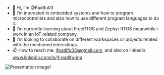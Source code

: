 - 👋 Hi, I’m @Padifu03
- 👀 I’m interested in embedded systems and how to program microcontrollers and also how to use different program languages to do it.
- 🌱 I’m currently learning about FreeRTOS and Zephyr RTOS meanwhile i work in an IoT related company.
- 💞️ I’m looking to collaborate on different workspaces or projects related with the mentioned interestings.
- 📫 How to reach me: jfpadifu03@gmail.com, and also on linkedin:  www.linkedin.com/in/jf-padifu-ing

![Presentation image!](Padifu03/img/Pie_de_firma.png "Personnal card")
<!---
Padifu03/Padifu03 is a ✨ special ✨ repository because its `README.md` (this file) appears on your GitHub profile.
You can click the Preview link to take a look at your changes.
--->
